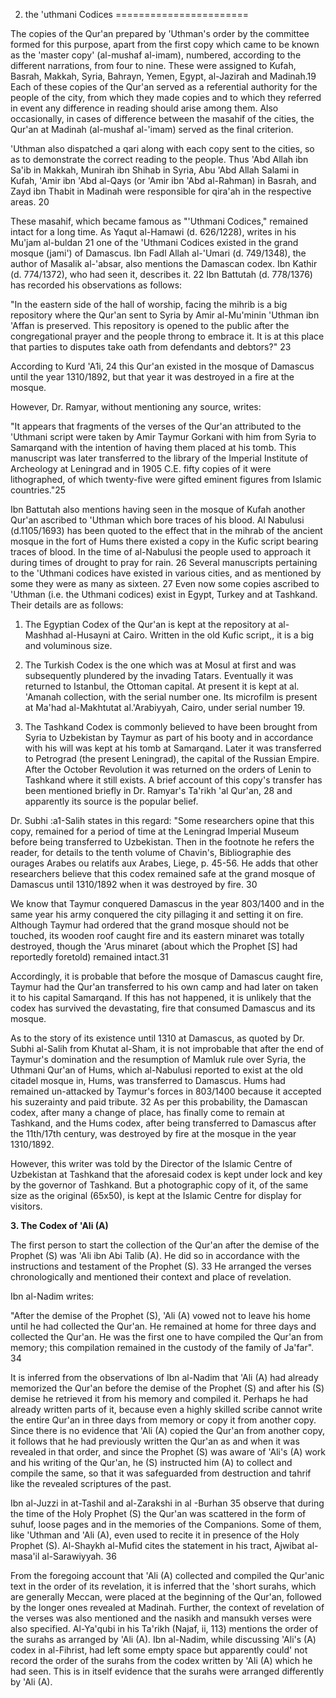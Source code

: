 2. the 'uthmani Codices
=======================

The copies of the Qur'an prepared by 'Uthman's order by the committee
formed for this purpose, apart from the first copy which came to be
known as the 'master copy' (al-mushaf al-imam), numbered, according to
the different narrations, from four to nine. These were assigned to
Kufah, Basrah, Makkah, Syria, Bahrayn, Yemen, Egypt, al-Jazirah and
Madinah.19 Each of these copies of the Qur'an served as a referential
authority for the people of the city, from which they made copies and to
which they referred in event any difference in reading should arise
among them. Also occasionally, in cases of difference between the
masahif of the cities, the Qur'an at Madinah (al-mushaf al-'imam) served
as the final criterion.

'Uthman also dispatched a qari along with each copy sent to the cities,
so as to demonstrate the correct reading to the people. Thus 'Abd Allah
ibn Sa'ib in Makkah, Munirah ibn Shihab in Syria, Abu 'Abd Allah Salami
in Kufah, 'Amir ibn 'Abd al-Qays (or 'Amir ibn 'Abd al-Rahman) in
Basrah, and Zayd ibn Thabit in Madinah were responsible for qira'ah in
the respective areas. 20

These masahif, which became famous as "'Uthmani Codices," remained
intact for a long time. As Yaqut al-Hamawi (d. 626/1228), writes in his
Mu'jam al-buldan 21 one of the 'Uthmani Codices existed in the grand
mosque (jami') of Damascus. Ibn Fadl Allah al-'Umari (d. 749/1348), the
author of Masalik al-'absar, also mentions the Damascan codex. Ibn
Kathir (d. 774/1372), who had seen it, describes it. 22 Ibn Battutah (d.
778/1376) has recorded his observations as follows:

"In the eastern side of the hall of worship, facing the mihrib is a big
repository where the Qur'an sent to Syria by Amir al-Mu'minin 'Uthman
ibn 'Affan is preserved. This repository is opened to the public after
the congregational prayer and the people throng to embrace it. It is at
this place that parties to disputes take oath from defendants and
debtors?" 23

According to Kurd 'A1i, 24 this Qur'an existed in the mosque of
Damascus until the year 1310/1892, but that year it was destroyed in a
fire at the mosque.

However, Dr. Ramyar, without mentioning any source, writes:

"It appears that fragments of the verses of the Qur'an attributed to
the 'Uthmani script were taken by Amir Taymur Gorkani with him from
Syria to Samarqand with the intention of having them placed at his tomb.
This manuscript was later transferred to the library of the Imperial
Institute of Archeology at Leningrad and in 1905 C.E. fifty copies of it
were lithographed, of which twenty-five were gifted eminent figures from
Islamic countries."25

Ibn Battutah also mentions having seen in the mosque of Kufah another
Qur'an ascribed to 'Uthman which bore traces of his blood. Al Nabulusi
(d.1105/1693) has been quoted to the effect that in the mihrab of the
ancient mosque in the fort of Hums there existed a copy in the Kufic
script bearing traces of blood. In the time of al-Nabulusi the people
used to approach it during times of drought to pray for rain. 26 Several
manuscripts pertaining to the 'Uthmani codices have existed in various
cities, and as mentioned by some they were as many as sixteen. 27 Even
now some copies ascribed to 'Uthman (i.e. the Uthmani codices) exist in
Egypt, Turkey and at Tashkand. Their details are as follows:

1. The Egyptian Codex of the Qur'an is kept at the repository at
al-Mashhad al-Husayni at Cairo. Written in the old Kufic script,, it is
a big and voluminous size.

2. The Turkish Codex is the one which was at Mosul at first and was
subsequently plundered by the invading Tatars. Eventually it was
returned to Istanbul, the Ottoman capital. At present it is kept at al.
'Amanah collection, with the serial number one. Its microfilm is present
at Ma'had al-Makhtutat al.'Arabiyyah, Cairo, under serial number 19.

3. The Tashkand Codex is commonly believed to have been brought from
Syria to Uzbekistan by Taymur as part of his booty and in accordance
with his will was kept at his tomb at Samarqand. Later it was
transferred to Petrograd (the present Leningrad), the capital of the
Russian Empire. After the October Revolution it was returned on the
orders of Lenin to Tashkand where it still exists. A brief account of
this copy's transfer has been mentioned briefly in Dr. Ramyar's Ta'rikh
'al Qur'an, 28 and apparently its source is the popular belief.

Dr. Subhi :a1-Salih states in this regard: "Some researchers opine that
this copy, remained for a period of time at the Leningrad Imperial
Museum before being transferred to Uzbekistan. Then in the footnote he
refers the reader, for details to the tenth volume of Chavin's,
Bibliographie des ourages Arabes ou relatifs aux Arabes, Liege, p.
45-56. He adds that other researchers believe that this codex remained
safe at the grand mosque of Damascus until 1310/1892 when it was
destroyed by fire. 30

We know that Taymur conquered Damascus in the year 803/1400 and in the
same year his army conquered the city pillaging it and setting it on
fire. Although Taymur had ordered that the grand mosque should not be
touched, its wooden roof caught fire and its eastern minaret was totally
destroyed, though the 'Arus minaret (about which the Prophet [S] had
reportedly foretold) remained intact.31

Accordingly, it is probable that before the mosque of Damascus caught
fire, Taymur had the Qur'an transferred to his own camp and had later on
taken it to his capital Samarqand. If this has not happened, it is
unlikely that the codex has survived the devastating, fire that consumed
Damascus and its mosque.

As to the story of its existence until 1310 at Damascus, as quoted by
Dr. Subhi al-Salih from Khutat al-Sham, it is not improbable that after
the end of Taymur's domination and the resumption of Mamluk rule over
Syria, the Uthmani Qur'an of Hums, which al-Nabulusi reported to exist
at the old citadel mosque in, Hums, was transferred to Damascus. Hums
had remained un-attacked by Taymur's forces in 803/1400 because it
accepted his suzerainty and paid tribute. 32 As per this probability,
the Damascan codex, after many a change of place, has finally come to
remain at Tashkand, and the Hums codex, after being transferred to
Damascus after the 11th/17th century, was destroyed by fire at the
mosque in the year 1310/1892.

However, this writer was told by the Director of the Islamic Centre of
Uzbekistan at Tashkand that the aforesaid codex is kept under lock and
key by the governor of Tashkand. But a photographic copy of it, of the
same size as the original (65x50), is kept at the Islamic Centre for
display for visitors.

**3. The Codex of 'Ali (A)**

The first person to start the collection of the Qur'an after the demise
of the Prophet (S) was 'Ali ibn Abi Talib (A). He did so in accordance
with the instructions and testament of the Prophet (S). 33 He arranged
the verses chronologically and mentioned their context and place of
revelation.

Ibn al-Nadim writes:

"After the demise of the Prophet (S), 'Ali (A) vowed not to leave his
home until he had collected the Qur'an. He remained at home for three
days and collected the Qur'an. He was the first one to have compiled the
Qur'an from memory; this compilation remained in the custody of the
family of Ja'far". 34

It is inferred from the observations of Ibn al-Nadim that 'Ali (A) had
already memorized the Qur'an before the demise of the Prophet (S) and
after his (S) demise he retrieved it from his memory and compiled it.
Perhaps he had already written parts of it, because even a highly
skilled scribe cannot write the entire Qur'an in three days from memory
or copy it from another copy. Since there is no evidence that 'Ali (A)
copied the Qur'an from another copy, it follows that he had previously
written the Qur'an as and when it was revealed in that order, and since
the Prophet (S) was aware of 'Ali's (A) work and his writing of the
Qur'an, he (S) instructed him (A) to collect and compile the same, so
that it was safeguarded from destruction and tahrif like the revealed
scriptures of the past.

Ibn al-Juzzi in at-Tashil and al-Zarakshi in al -Burhan 35 observe that
during the time of the Holy Prophet (S) the Qur'an was scattered in the
form of suhuf, loose pages and in the memories of the Companions. Some
of them, like 'Uthman and 'Ali (A), even used to recite it in presence
of the Holy Prophet (S). Al-Shaykh al-Mufid cites the statement in his
tract, Ajwibat al-masa'il al-Sarawiyyah. 36

From the foregoing account that 'Ali (A) collected and compiled the
Qur'anic text in the order of its revelation, it is inferred that the
'short surahs, which are generally Meccan, were placed at the beginning
of the Qur'an, followed by the longer ones revealed at Madinah. Further,
the context of revelation of the verses was also mentioned and the
nasikh and mansukh verses were also specified. Al-Ya'qubi in his Ta'rikh
(Najaf, ii, 113) mentions the order of the surahs as arranged by 'Ali
(A). Ibn al-Nadim, while discussing 'Ali's (A) codex in al-Fihrist, had
left some empty space but apparently could' not record the order of the
surahs from the codex written by 'Ali (A) which he had seen. This is in
itself evidence that the surahs were arranged differently by 'Ali (A).


